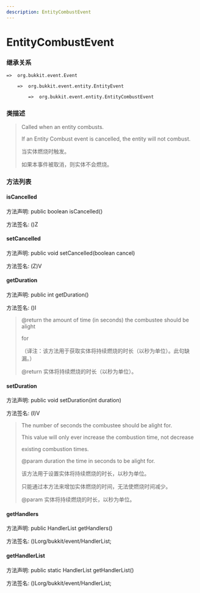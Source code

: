 ```yaml
---
description: EntityCombustEvent
---
```


# EntityCombustEvent

### 继承关系

    =>  org.bukkit.event.Event

        =>  org.bukkit.event.entity.EntityEvent

            =>  org.bukkit.event.entity.EntityCombustEvent

### 类描述

> Called when an entity combusts.
>
> <p>
>
> If an Entity Combust event is cancelled, the entity will not combust.
>
> 当实体燃烧时触发。
>
> 如果本事件被取消，则实体不会燃烧。

### 方法列表

#### isCancelled

方法声明: public boolean isCancelled()

方法签名: ()Z

#### setCancelled

方法声明: public void setCancelled(boolean cancel)

方法签名: (Z)V

#### getDuration

方法声明: public int getDuration()

方法签名: ()I

> @return the amount of time (in seconds) the combustee should be alight
>
> for
>
> （译注：该方法用于获取实体将持续燃烧的时长（以秒为单位）。此句缺漏。）
>
> @return 实体将持续燃烧的时长（以秒为单位）。

#### setDuration

方法声明: public void setDuration(int duration)

方法签名: (I)V

> The number of seconds the combustee should be alight for.
>
> <p>
>
> This value will only ever increase the combustion time, not decrease
>
> existing combustion times.
>
> @param duration the time in seconds to be alight for.
>
> 该方法用于设置实体将持续燃烧的时长，以秒为单位。
>
> 只能通过本方法来增加实体燃烧的时间，无法使燃烧时间减少。
>
> @param 实体将持续燃烧的时长，以秒为单位。

#### getHandlers

方法声明: public HandlerList getHandlers()

方法签名: ()Lorg/bukkit/event/HandlerList;

#### getHandlerList

方法声明: public static HandlerList getHandlerList()

方法签名: ()Lorg/bukkit/event/HandlerList;